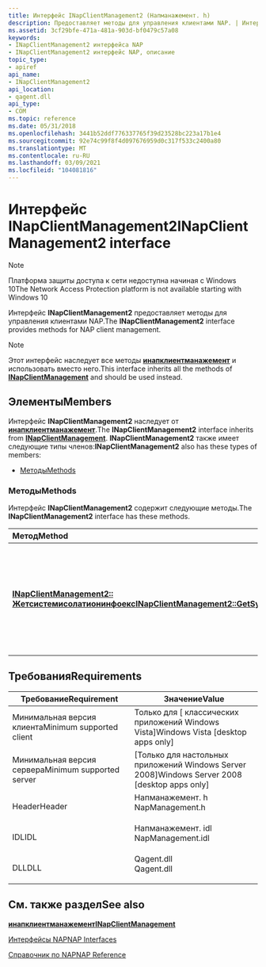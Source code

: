 ```yaml
---
title: Интерфейс INapClientManagement2 (Напманажемент. h)
description: Предоставляет методы для управления клиентами NAP. | Интерфейс INapClientManagement2 (Напманажемент. h)
ms.assetid: 3cf29bfe-471a-481a-903d-bf0479c57a08
keywords:
- INapClientManagement2 интерфейса NAP
- INapClientManagement2 интерфейс NAP, описание
topic_type:
- apiref
api_name:
- INapClientManagement2
api_location:
- qagent.dll
api_type:
- COM
ms.topic: reference
ms.date: 05/31/2018
ms.openlocfilehash: 3441b52ddf776337765f39d23528bc223a17b1e4
ms.sourcegitcommit: 92e74c99f8f4d097676959d0c317f533c2400a80
ms.translationtype: MT
ms.contentlocale: ru-RU
ms.lasthandoff: 03/09/2021
ms.locfileid: "104081816"
---
```

# <a name="inapclientmanagement2-interface"></a><span data-ttu-id="59de1-106">Интерфейс INapClientManagement2</span><span class="sxs-lookup"><span data-stu-id="59de1-106">INapClientManagement2 interface</span></span>

> [!Note]  
> <span data-ttu-id="59de1-107">Платформа защиты доступа к сети недоступна начиная с Windows 10</span><span class="sxs-lookup"><span data-stu-id="59de1-107">The Network Access Protection platform is not available starting with Windows 10</span></span>

 

<span data-ttu-id="59de1-108">Интерфейс **INapClientManagement2** предоставляет методы для управления клиентами NAP.</span><span class="sxs-lookup"><span data-stu-id="59de1-108">The **INapClientManagement2** interface provides methods for NAP client management.</span></span>

> [!Note]  
> <span data-ttu-id="59de1-109">Этот интерфейс наследует все методы [**инапклиентманажемент**](inapclientmanagement.md) и использовать вместо него.</span><span class="sxs-lookup"><span data-stu-id="59de1-109">This interface inherits all the methods of [**INapClientManagement**](inapclientmanagement.md) and should be used instead.</span></span>

 

## <a name="members"></a><span data-ttu-id="59de1-110">Элементы</span><span class="sxs-lookup"><span data-stu-id="59de1-110">Members</span></span>

<span data-ttu-id="59de1-111">Интерфейс **INapClientManagement2** наследует от [**инапклиентманажемент**](inapclientmanagement.md).</span><span class="sxs-lookup"><span data-stu-id="59de1-111">The **INapClientManagement2** interface inherits from [**INapClientManagement**](inapclientmanagement.md).</span></span> <span data-ttu-id="59de1-112">**INapClientManagement2** также имеет следующие типы членов:</span><span class="sxs-lookup"><span data-stu-id="59de1-112">**INapClientManagement2** also has these types of members:</span></span>

-   [<span data-ttu-id="59de1-113">Методы</span><span class="sxs-lookup"><span data-stu-id="59de1-113">Methods</span></span>](#methods)

### <a name="methods"></a><span data-ttu-id="59de1-114">Методы</span><span class="sxs-lookup"><span data-stu-id="59de1-114">Methods</span></span>

<span data-ttu-id="59de1-115">Интерфейс **INapClientManagement2** содержит следующие методы.</span><span class="sxs-lookup"><span data-stu-id="59de1-115">The **INapClientManagement2** interface has these methods.</span></span>



| <span data-ttu-id="59de1-116">Метод</span><span class="sxs-lookup"><span data-stu-id="59de1-116">Method</span></span>                                                                                                    | <span data-ttu-id="59de1-117">Описание</span><span class="sxs-lookup"><span data-stu-id="59de1-117">Description</span></span>                                                                                                |
|:----------------------------------------------------------------------------------------------------------|:-----------------------------------------------------------------------------------------------------------|
| [<span data-ttu-id="59de1-118">**INapClientManagement2:: Жетсистемисолатионинфоекс**</span><span class="sxs-lookup"><span data-stu-id="59de1-118">**INapClientManagement2::GetSystemIsolationInfoEx**</span></span>](inapclientmanagement2-getsystemisolationinfoex.md) | <span data-ttu-id="59de1-119">Извлекает сведения о состоянии изоляции и расширенном состоянии изоляции клиента NAP.</span><span class="sxs-lookup"><span data-stu-id="59de1-119">Retrieves information about the isolation state and extended isolation state of the Nap client.</span></span><br/> |



 

## <a name="requirements"></a><span data-ttu-id="59de1-120">Требования</span><span class="sxs-lookup"><span data-stu-id="59de1-120">Requirements</span></span>



| <span data-ttu-id="59de1-121">Требование</span><span class="sxs-lookup"><span data-stu-id="59de1-121">Requirement</span></span> | <span data-ttu-id="59de1-122">Значение</span><span class="sxs-lookup"><span data-stu-id="59de1-122">Value</span></span> |
|-------------------------------------|----------------------------------------------------------------------------------------------|
| <span data-ttu-id="59de1-123">Минимальная версия клиента</span><span class="sxs-lookup"><span data-stu-id="59de1-123">Minimum supported client</span></span><br/> | <span data-ttu-id="59de1-124">Только для \[ классических приложений Windows Vista\]</span><span class="sxs-lookup"><span data-stu-id="59de1-124">Windows Vista \[desktop apps only\]</span></span><br/>                                               |
| <span data-ttu-id="59de1-125">Минимальная версия сервера</span><span class="sxs-lookup"><span data-stu-id="59de1-125">Minimum supported server</span></span><br/> | <span data-ttu-id="59de1-126">\[Только для настольных приложений Windows Server 2008\]</span><span class="sxs-lookup"><span data-stu-id="59de1-126">Windows Server 2008 \[desktop apps only\]</span></span><br/>                                         |
| <span data-ttu-id="59de1-127">Header</span><span class="sxs-lookup"><span data-stu-id="59de1-127">Header</span></span><br/>                   | <dl> <span data-ttu-id="59de1-128"><dt>Напманажемент. h</dt></span><span class="sxs-lookup"><span data-stu-id="59de1-128"><dt>NapManagement.h</dt></span></span> </dl>   |
| <span data-ttu-id="59de1-129">IDL</span><span class="sxs-lookup"><span data-stu-id="59de1-129">IDL</span></span><br/>                      | <dl> <span data-ttu-id="59de1-130"><dt>Напманажемент. idl</dt></span><span class="sxs-lookup"><span data-stu-id="59de1-130"><dt>NapManagement.idl</dt></span></span> </dl> |
| <span data-ttu-id="59de1-131">DLL</span><span class="sxs-lookup"><span data-stu-id="59de1-131">DLL</span></span><br/>                      | <dl> <span data-ttu-id="59de1-132"><dt>Qagent.dll</dt></span><span class="sxs-lookup"><span data-stu-id="59de1-132"><dt>Qagent.dll</dt></span></span> </dl>        |



## <a name="see-also"></a><span data-ttu-id="59de1-133">См. также раздел</span><span class="sxs-lookup"><span data-stu-id="59de1-133">See also</span></span>

<dl> <dt>

[<span data-ttu-id="59de1-134">**инапклиентманажемент**</span><span class="sxs-lookup"><span data-stu-id="59de1-134">**INapClientManagement**</span></span>](inapclientmanagement.md)
</dt> <dt>

[<span data-ttu-id="59de1-135">Интерфейсы NAP</span><span class="sxs-lookup"><span data-stu-id="59de1-135">NAP Interfaces</span></span>](nap-interfaces.md)
</dt> <dt>

[<span data-ttu-id="59de1-136">Справочник по NAP</span><span class="sxs-lookup"><span data-stu-id="59de1-136">NAP Reference</span></span>](nap-reference.md)
</dt> </dl>

 

 





